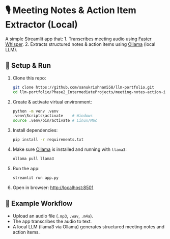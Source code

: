 # 🎙️ Meeting Notes & Action Item Extractor (Local)

A simple Streamlit app that: 1. Transcribes meeting audio using [Faster
Whisper](https://github.com/guillaumekln/faster-whisper). 2. Extracts
structured notes & action items using [Ollama](https://ollama.ai/)
(local LLM).

## 🚀 Setup & Run

1.  Clone this repo:

    ``` bash
    git clone https://github.com/sanukrishnan558/llm-portfolio.git
    cd llm-portfolio/Phase2_IntermediateProjects/meeting-notes-action-items
    ```

2.  Create & activate virtual environment:

    ``` bash
    python -m venv .venv
    .venv\Scripts\activate    # Windows
    source .venv/bin/activate # Linux/Mac
    ```

3.  Install dependencies:

    ``` bash
    pip install -r requirements.txt
    ```

4.  Make sure [Ollama](https://ollama.ai/) is installed and running with
    `llama3`:

    ``` bash
    ollama pull llama3
    ```

5.  Run the app:

    ``` bash
    streamlit run app.py
    ```

6.  Open in browser: <http://localhost:8501>

## 📝 Example Workflow

-   Upload an audio file (`.mp3`, `.wav`, `.m4a`).
-   The app transcribes the audio to text.
-   A local LLM (llama3 via Ollama) generates structured meeting notes
    and action items.
